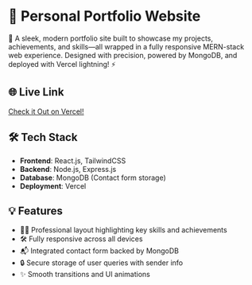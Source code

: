 # 🚀 Personal Portfolio Website

🎯 A sleek, modern portfolio site built to showcase my projects, achievements, and skills—all wrapped in a fully responsive MERN-stack web experience. Designed with precision, powered by MongoDB, and deployed with Vercel lightning! ⚡

## 🌐 Live Link
[Check it Out on Vercel!](https://kabir-portfolio-management.vercel.app/) 

## 🛠️ Tech Stack
- **Frontend**: React.js, TailwindCSS
- **Backend**: Node.js, Express.js
- **Database**: MongoDB (Contact form storage)
- **Deployment**: Vercel

## 💡 Features
- 🧑‍💼 Professional layout highlighting key skills and achievements
- 🛠️ Fully responsive across all devices
- 📬 Integrated contact form backed by MongoDB
- 🔒 Secure storage of user queries with sender info
- ✨ Smooth transitions and UI animations
